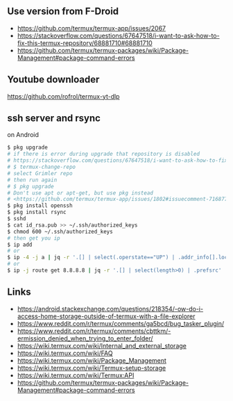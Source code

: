 ## Use version from F-Droid

- <https://github.com/termux/termux-app/issues/2067>
- <https://stackoverflow.com/questions/67647518/i-want-to-ask-how-to-fix-this-termux-repository/68881710#68881710>
- <https://github.com/termux/termux-packages/wiki/Package-Management#package-command-errors>

## Youtube downloader

<https://github.com/rofrol/termux-yt-dlp>

## ssh server and rsync

on Android

```bash
$ pkg upgrade
# if there is error during upgrade that repository is disabled
# https://stackoverflow.com/questions/67647518/i-want-to-ask-how-to-fix-this-termux-repository/68881710#68881710
# $ termux-change-repo
# select Grimler repo
# then run again
# $ pkg upgrade
# Don't use apt or apt-get, but use pkg instead
# <https://github.com/termux/termux-app/issues/1802#issuecomment-716877183>
$ pkg install openssh
$ pkg install rsync
$ sshd
$ cat id_rsa.pub >> ~/.ssh/authorized_keys
$ chmod 600 ~/.ssh/authorized_keys
# then get you ip
$ ip add
# or
$ ip -4 -j a | jq -r '.[] | select(.operstate=="UP") | .addr_info[].local'
# or
$ ip -j route get 8.8.8.8 | jq -r '.[] | select(length>0) | .prefsrc'
```

## Links

- <https://android.stackexchange.com/questions/218354/-ow-do-i-access-home-storage-outside-of-termux-with-a-file-explorer>
- <https://www.reddit.com/r/termux/comments/ga5bcd/bug_tasker_plugin/>
- <https://www.reddit.com/r/termux/comments/cbttkm/-ermission_denied_when_trying_to_enter_folder/>
- <https://wiki.termux.com/wiki/Internal_and_external_storage>
- <https://wiki.termux.com/wiki/FAQ>
- <https://wiki.termux.com/wiki/Package_Management>
- <https://wiki.termux.com/wiki/Termux-setup-storage>
- <https://wiki.termux.com/wiki/Termux:API>
- <https://github.com/termux/termux-packages/wiki/Package-Management#package-command-errors>
